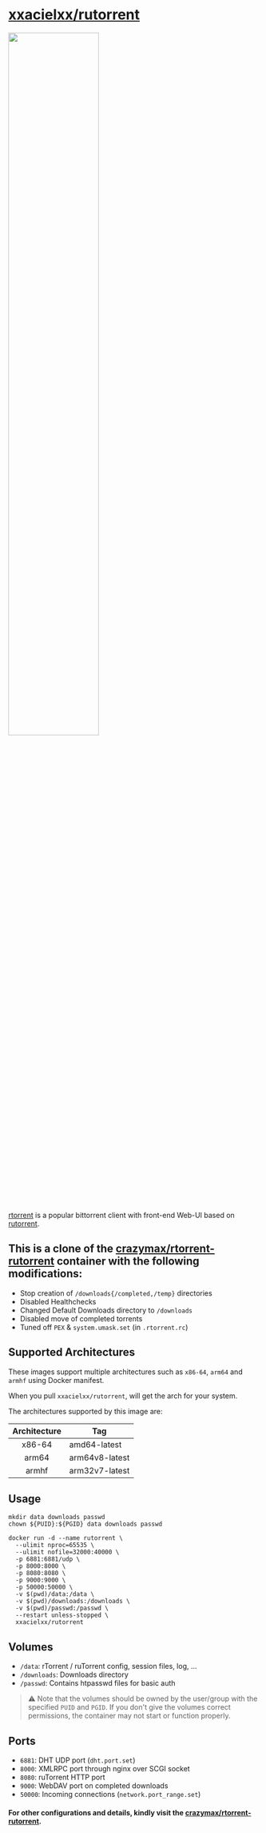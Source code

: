 # [xxacielxx/rutorrent](https://github.com/XxAcielxX/rutorrent/)

<img src="https://github.com/XxAcielxX/rutorrent/raw/main/root/rutorrent.jpg?raw=true" width="60%" height="60%"/>

[rtorrent](https://github.com/rakshasa/rtorrent) is a popular bittorrent client with front-end Web-UI based on [rutorrent](https://github.com/Novik/ruTorrent).

## This is a clone of the [crazymax/rtorrent-rutorrent](https://hub.docker.com/crazymax/rtorrent-rutorrent) container with the following modifications:
- Stop creation of `/downloads{/completed,/temp}` directories
- Disabled Healthchecks
- Changed Default Downloads directory to `/downloads`
- Disabled move of completed torrents
- Tuned off `PEX` & `system.umask.set` (in `.rtorrent.rc`)

## Supported Architectures
These images support multiple architectures such as `x86-64`, `arm64` and `armhf` using Docker manifest.

When you pull `xxacielxx/rutorrent`, will get the arch for your system.

The architectures supported by this image are:

| Architecture | Tag |
| :----: | --- |
| x86-64 | amd64-latest |
| arm64 | arm64v8-latest |
| armhf | arm32v7-latest |

## Usage
```shell
mkdir data downloads passwd
chown ${PUID}:${PGID} data downloads passwd

docker run -d --name rutorrent \
  --ulimit nproc=65535 \
  --ulimit nofile=32000:40000 \
  -p 6881:6881/udp \
  -p 8000:8000 \
  -p 8080:8080 \
  -p 9000:9000 \
  -p 50000:50000 \
  -v $(pwd)/data:/data \
  -v $(pwd)/downloads:/downloads \
  -v $(pwd)/passwd:/passwd \
  --restart unless-stopped \
  xxacielxx/rutorrent
```

## Volumes
* `/data`: rTorrent / ruTorrent config, session files, log, ...
* `/downloads`: Downloads directory
* `/passwd`: Contains htpasswd files for basic auth

> :warning: Note that the volumes should be owned by the user/group with the specified `PUID` and `PGID`. If you don't
> give the volumes correct permissions, the container may not start or function properly.

## Ports
* `6881`: DHT UDP port (`dht.port.set`)
* `8000`: XMLRPC port through nginx over SCGI socket
* `8080`: ruTorrent HTTP port
* `9000`: WebDAV port on completed downloads
* `50000`: Incoming connections (`network.port_range.set`)

#### For other configurations and details, kindly visit the [crazymax/rtorrent-rutorrent](https://github.com/crazy-max/docker-rtorrent-rutorrent).
